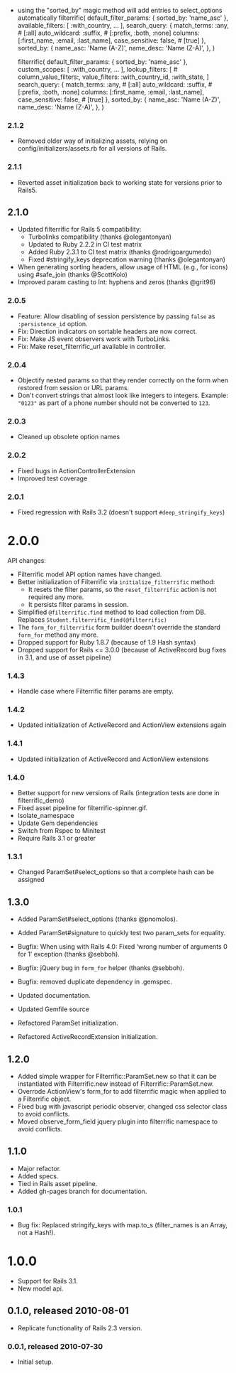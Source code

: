 * using the "sorted_by" magic method will add entries to select_options automatically
    filterrific(
      default_filter_params: { sorted_by: 'name_asc' },
      available_filters: [
        :with_country,
        ...
      ],
      search_query: {
        match_terms: :any, # [:all]
        auto_wildcard: :suffix, # [:prefix, :both, :none]
        columns: [:first_name, :email, :last_name],
        case_sensitive: false, # [true]
      },
      sorted_by: {
        name_asc: 'Name (A-Z)',
        name_desc: 'Name (Z-A)',
      },
    )

    filterrific(
      default_filter_params: { sorted_by: 'name_asc' },
      custom_scopes: [
        :with_country,
        ...
      ],
      lookup_filters: [ # column_value_filters:, value_filters:
        :with_country_id,
        :with_state,
      ]
      search_query: {
        match_terms: :any, # [:all]
        auto_wildcard: :suffix, # [:prefix, :both, :none]
        columns: [:first_name, :email, :last_name],
        case_sensitive: false, # [true]
      },
      sorted_by: {
        name_asc: 'Name (A-Z)',
        name_desc: 'Name (Z-A)',
      },
    )

### 2.1.2

* Removed older way of initializing assets, relying on config/initializers/assets.rb for all versions of Rails.

### 2.1.1

* Reverted asset initialization back to working state for versions prior to Rails5.

## 2.1.0

* Updated filterrific for Rails 5 compatibility:
    * Turbolinks compatibility (thanks @olegantonyan)
    * Updated to Ruby 2.2.2 in CI test matrix
    * Added Ruby 2.3.1 to CI test matrix (thanks @rodrigoargumedo)
    * Fixed #stringify_keys deprecation warning (thanks @olegantonyan)
* When generating sorting headers, allow usage of HTML (e.g., for icons) using #safe_join (thanks @ScottKolo)
* Improved param casting to Int: hyphens and zeros (thanks @grit96)


### 2.0.5

* Feature: Allow disabling of session persistence by passing `false` as
  `:persistence_id` option.
* Fix: Direction indicators on sortable headers are now correct.
* Fix: Make JS event observers work with TurboLinks.
* Fix: Make reset_filterrific_url available in controller.



### 2.0.4

* Objectify nested params so that they render correctly on the form when
  restored from session or URL params.
* Don't convert strings that almost look like integers to integers. Example:
  `"0123"` as part of a phone number should not be converted to `123`.



### 2.0.3

* Cleaned up obsolete option names



### 2.0.2

* Fixed bugs in ActionControllerExtension
* Improved test coverage



### 2.0.1

* Fixed regression with Rails 3.2 (doesn't support `#deep_stringify_keys`)



# 2.0.0

API changes:

* Filterrific model API option names have changed.
* Better initialization of Filterrific via `initialize_filterrific` method:
    * It resets the filter params, so the `reset_filterrific` action is not required any more.
    * It persists filter params in session.
* Simplified `@filterrific.find` method to load collection from DB.
  Replaces `Student.filterrific_find(@filterrific)`
* The `form_for_filterrific` form builder doesn't override the standard
  `form_for` method any more.
* Dropped support for Ruby 1.8.7 (because of 1.9 Hash syntax)
* Dropped support for Rails <= 3.0.0 (because of ActiveRecord
  bug fixes in 3.1, and use of asset pipeline)



### 1.4.3

* Handle case where Filterrific filter params are empty.



### 1.4.2

* Updated initialization of ActiveRecord and ActionView extensions again



### 1.4.1

* Updated initialization of ActiveRecord and ActionView extensions



### 1.4.0

* Better support for new versions of Rails (integration tests are done in filterrific_demo)
* Fixed asset pipeline for filterrific-spinner.gif.
* Isolate_namespace
* Update Gem dependencies
* Switch from Rspec to Minitest
* Require Rails 3.1 or greater



### 1.3.1

* Changed ParamSet#select_options so that a complete hash can be assigned



## 1.3.0

* Added ParamSet#select_options (thanks @pnomolos).
* Added ParamSet#signature to quickly test two param_sets for equality.
* Bugfix: When using with Rails 4.0: Fixed ‘wrong number of arguments 0 for 1’ exception (thanks @sebboh).
* Bugfix: jQuery bug in `form_for` helper (thanks @sebboh).
* Bugfix: removed duplicate dependency in .gemspec.

* Updated documentation.
* Updated Gemfile source
* Refactored ParamSet initialization.
* Refactored ActiveRecordExtension initialization.



## 1.2.0

* Added simple wrapper for Filterrific::ParamSet.new so that it can be
  instantiated with Filterrific.new instead of Filterrific::ParamSet.new.
* Overrode ActionView's form_for to add filterrific magic when applied to a
  Filterrific object.
* Fixed bug with javascript periodic observer, changed css selector class to
  avoid conflicts.
* Moved observe_form_field jquery plugin into filterrific namespace to avoid
  conflicts.



## 1.1.0

* Major refactor.
* Added specs.
* Tied in Rails asset pipeline.
* Added gh-pages branch for documentation.



### 1.0.1

* Bug fix: Replaced stringify_keys with map.to_s (filter_names is an Array, not a Hash!).



# 1.0.0

* Support for Rails 3.1.
* New model api.



## 0.1.0, released 2010-08-01

* Replicate functionality of Rails 2.3 version.



### 0.0.1, released 2010-07-30

* Initial setup.
